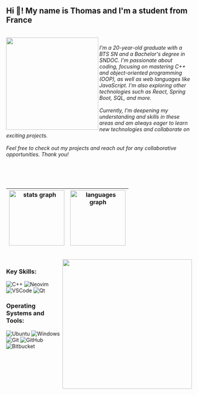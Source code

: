 <h2 align="left">Hi 👋! My name is Thomas and I'm a student from France</h2>

<br clear="both">

<img align="left" height="250" src="https://i.imgur.com/qE9WERa.gif"  />

<h6 align="left">
I'm a 20-year-old graduate with a BTS SN and a Bachelor's degree in SNDOC.  
I'm passionate about coding, focusing on mastering C++ and object-oriented programming (OOP), as well as web languages like JavaScript.  
I'm also exploring other technologies such as React, Spring Boot, SQL, and more.  
<br><br>
Currently, I'm deepening my understanding and skills in these areas and am always eager to learn new technologies and collaborate on exciting projects.  
<br><br>
Feel free to check out my projects and reach out for any collaborative opportunities.  
Thank you!
 <br><br>
 <br><br>
</h6>

<!-- Statistiques GitHub alignées et centrées -->
<div align="center">

| <img src="https://github-readme-stats-thomashnis-projects.vercel.app/api?username=ThomasHni&hide_title=false&hide_rank=false&show_icons=true&include_all_commits=true&count_private=true&disable_animations=false&theme=dracula&locale=en&hide_border=false" height="150" alt="stats graph" /> | <img src="https://github-readme-stats-thomashnis-projects.vercel.app/api/top-langs?username=ThomasHni&locale=en&hide_title=false&layout=compact&card_width=320&langs_count=5&theme=dracula&hide_border=false" height="150" alt="languages graph" /> |
|:-----------------------------------------------------------------------------------------------------------------------------------------------------------------------------------------------------:|:--------------------------------------------------------------------------------------------------------------------------------------------------------------------------------------------------------------------------------------------------------------------:|

</div>

<br clear="both">

<img align="right" height="351" src="https://i.imgur.com/4xINenQ.gif"  />

<h3 align="left">Key Skills:</h3>

![C++](https://skillicons.dev/icons?i=cpp) ![Neovim](https://skillicons.dev/icons?i=neovim) ![VSCode](https://skillicons.dev/icons?i=vscode) ![Qt](https://skillicons.dev/icons?i=qt)

<h3 align="left">Operating Systems and Tools:</h3>

![Ubuntu](https://skillicons.dev/icons?i=ubuntu) ![Windows](https://skillicons.dev/icons?i=windows) ![Git](https://skillicons.dev/icons?i=git) ![GitHub](https://skillicons.dev/icons?i=github) ![Bitbucket](https://skillicons.dev/icons?i=bitbucket)
